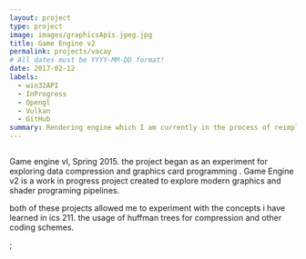 ```yaml
---
layout: project
type: project
image: images/graphicsApis.jpeg.jpg
title: Game Engine v2
permalink: projects/vacay
# All dates must be YYYY-MM-DD format!
date: 2017-02-12
labels:
  - win32API
  - InProgress
  - Opengl
  - Vulkan
  - GitHub
summary: Rendering engine which I am currently in the process of reimplementing from in the more robust vulkan graphics api.
---
```

<img href="https://www.extremetech.com/wp-content/uploads/2011/08/opengl-logo.jpg">

Game engine vl, Spring 2015. the project began as an experiment for exploring data compression and graphics card programming . 
Game Engine v2 is a work in progress project created to explore modern graphics and shader programing pipelines.

both of these projects allowed me to experiment with the concepts i have learned in ics 211.
the usage of huffman trees for compression and other coding schemes.


;
